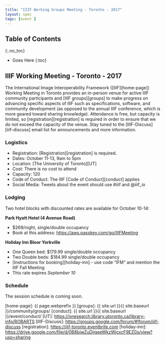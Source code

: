 ```yaml
---
title: "IIIF Working Groups Meeting - Toronto - 2017"
layout: spec
tags: [event ]
---
```


## Table of Contents
{:.no_toc}

* Goes Here
{:toc}

## IIIF Working Meeting - Toronto - 2017

The International Image Interoperability Framework ([IIIF][home-page]) Working Meeting in Toronto provides an in-person venue for active IIIF community participants and [IIIF groups][groups] to make progress on advancing specific aspects of IIIF such as specifications, software, and community development (as opposed to the annual IIIF conference, which is more geared toward sharing knowledge). Attendance is free, but capacity is limited, so [registration][registration] is required in order to ensure that we do not exceed the capacity of the venue. Stay tuned to the [IIIF-Discuss][iiif-discuss] email list for announcements and more information.

### Logistics

* Registration: [Registration][registration] is required.
* Dates: October 11-13, 9am to 5pm
* Location: [The University of Toronto][UT]
* Cost: There is no cost to attend
* Capacity: 120
* Code of Conduct: The IIIF [Code of Conduct][conduct] applies
* Social Media: Tweets about the event should use #iiif and @iiif_io

### Lodging

Two hotel blocks with discounted rates are available for October 10-14:

**Park Hyatt Hotel (4 Avenue Road)**

* $269/night, single/double occupancy
* Book at this address: <https://aws.passkey.com/go/IIIFMeeting>

**Holiday Inn Bloor Yorkville**

* One Queen bed: $179.99 single/double occupancy
* Two Double beds: $184.99 single/double occupancy
* [Instructions for booking][holiday-inn] - use code “IFM” and mention the IIIF Fall Meeting
* This rate expires _September 10_

### Schedule

The session schedule is coming soon.

[home-page]: {{ page.webprefix }}
[groups]: {{ site.url }}{{ site.baseurl }}/community/groups/
[conduct]: {{ site.url }}{{ site.baseurl }}/event/conduct/
[UT]: https://onesearch.library.utoronto.ca/library-info/ROBARTS
[IIIF-Discuss]: https://groups.google.com/forum/#!forum/iiif-discuss
[registration]: https://iiif-toronto.eventbrite.com
[holiday-inn]: https://drive.google.com/file/d/0B8biwZuDijgeeWkzWjcxcF9EZGs/view?usp=sharing
